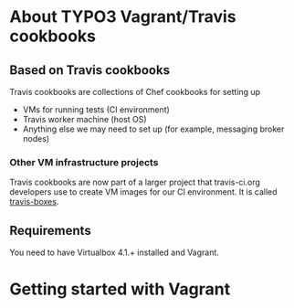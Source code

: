# About TYPO3 Vagrant/Travis cookbooks

## Based on Travis cookbooks
Travis cookbooks are collections of Chef cookbooks for setting up

 * VMs for running tests (CI environment)
 * Travis worker machine (host OS)
 * Anything else we may need to set up (for example, messaging broker nodes)


### Other VM infrastructure projects

Travis cookbooks are now part of a larger project that travis-ci.org developers use to create VM images for our CI environment.
It is called [travis-boxes](https://github.com/travis-ci/travis-boxes).


## Requirements

You need to have Virtualbox 4.1.+ installed and Vagrant.

# Getting started with Vagrant